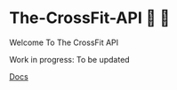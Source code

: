 # The-CrossFit-API :muscle: :muscle:
Welcome To The CrossFit API

Work in progress: To be updated

[Docs](https://i863wc.deta.dev/docs)
